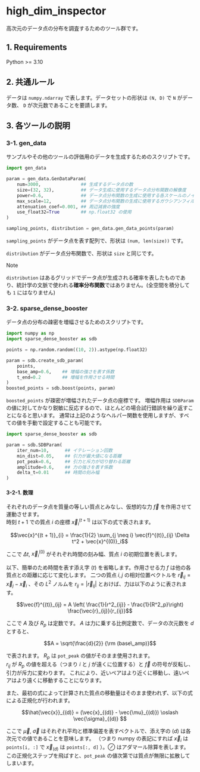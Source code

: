# high_dim_inspector
高次元のデータ点の分布を調査するためのツール群です。

## 1. Requirements
Python >= 3.10

## 2. 共通ルール
データは `numpy.ndarray` で表します。データセットの形状は `(N, D)` で `N` がデータ数、 `D` が次元数であることを要請します。

## 3. 各ツールの説明
### 3-1. gen_data
サンプルやその他のツールの評価用のデータを生成するためのスクリプトです。

```python
import gen_data

param = gen_data.GenDataParam(
    num=3000,               ## 生成するデータ点の数
    size=(32, 32),          ## データ生成に使用するデータ点分布関数の解像度
    power=0.6,              ## データ点分布関数の生成に使用する各スケールのノイズに乗する指数
    max_scale=12,           ## データ点分布関数の生成に使用するガウシアンフィルタの最大サイズ
    attenuation_coef=0.001, ## 周辺減衰の強度
    use_float32=True        ## np.float32 の使用
)

sampling_points, distribution = gen_data.gen_data_points(param)
```

`sampling_points` がデータ点を表す配列で、形状は `(num, len(size))` です。

`distribution` がデータ点分布関数で、形状は `size` と同じです。
> [!NOTE]
> `distribution` はあるグリッドでデータ点が生成される確率を表したものであり、統計学の文脈で使われる**確率分布関数**ではありません。(全空間を積分しても `1` にはなりません)

### 3-2. sparse_dense_booster
データ点の分布の疎密を増幅させるためのスクリプトです。

```python
import numpy as np
import sparse_dense_booster as sdb

points = np.random.random((10, 2)).astype(np.float32)

param = sdb.create_sdb_param(
    points,
    base_amp=0.6,    ## 増幅の強さを表す係数
    t_end=0.2        ## 増幅を作用させる時間
)
boosted_points = sdb.boost(points, param)
```

`boosted_points` が疎密が増幅されたデータ点の座標です。
増幅作用は `SDBParam` の値に対してかなり鋭敏に反応するので、ほとんどの場合試行錯誤を繰り返すことになると思います。
通常は上記のようなヘルパー関数を使用しますが、すべての値を手動で設定することも可能です。

```python
import sparse_dense_booster as sdb

param = sdb.SDBParam(
    iter_num=10,      ## イテレーション回数
    min_dist=0.05,    ## 引力が最大値になる距離
    pot_peak=0.6,     ## 引力と斥力が切り替わる距離
    amplitude=0.6,    ## 力の強さを表す係数
    delta_t=0.01      ## 時間の刻み幅
)
```

#### 3-2-1. 数理
それぞれのデータ点を質量の等しい質点とみなし、仮想的な力 $\vec{f}$ を作用させて運動させます。  
時刻 $t+1$ での質点 $i$ の座標 $\vec{x}^{(t + 1)}_{i}$ は以下の式で表されます。

```math
\vec{x}^{(t + 1)}_{i} = \frac{1}{2} \sum_{j \neq i} \vec{f}^{(t)}_{ij} \Delta t^2 + \vec{x}^{(0)}_i
```

ここで $\Delta t$, $\vec{x}^{(0)}_i$ がそれぞれ時間の刻み幅、質点 $i$ の初期位置を表します。 

以下、簡単のため時間を表す添え字 $(t)$ を省略します。作用させる力 $f$ は他の各質点との距離に応じて変化します。
二つの質点 $i, j$ の相対位置ベクトルを $\vec{r} _{ij} = \vec{x} _{j} - \vec{x} _{i}$ 、その $L^2$ ノルムを $r _{ij} = |\vec{r} _{ij}|$ とおけば、力は以下のように表されます。

```math
\vec{f}^{(t)}_{ij} = A \left( \frac{1}{r^2_{ij}} - \frac{1}{R^2_p}\right) \frac{\vec{r}_{ij}}{r_{ij}}
```

ここで $A$ 及び $R_p$ は定数です。 $A$ は力に乗する比例定数で、データの次元数を $d$ とすると、

```math
A = \sqrt{\frac{d}{2}} {\rm (base\_amp)}
```

で表されます。 $R_p$ は `pot_peak` の値がそのまま使用されます。  
$r_{ij}$ が $R_p$ の値を超える（つまり $i$ と $j$ が遠くに位置する）と $\vec{f}$ の符号が反転し、引力が斥力に変わります。
これにより、近いペアはより近くに移動し、遠いペアはより遠くに移動することになります。

また、最初の式によって計算された質点の移動量はそのまま使われず、以下の式による正規化が行われます。

```math
\hat{\vec{x}}_{(d)} = (\vec{x}_{(d)} - \vec{\mu}_{(d)}) \oslash \vec{\sigma}_{(d)}  
```

ここで $\vec{\mu}$, $\vec{\sigma}$ はそれぞれ平均と標準偏差を表すベクトルで、添え字の $(d)$ は各次元での値であることを意味します。
（つまり numpy の表記にすれば $\vec{x}_ {i}$ は `points[i, :]` で $\vec{x} _{(d)}$ は `points[:, d]` ）。$\oslash$ はアダマール除算を表します。
この正規化ステップを飛ばすと、`pot_peak` の値次第では質点が無限に拡散してしまいます。